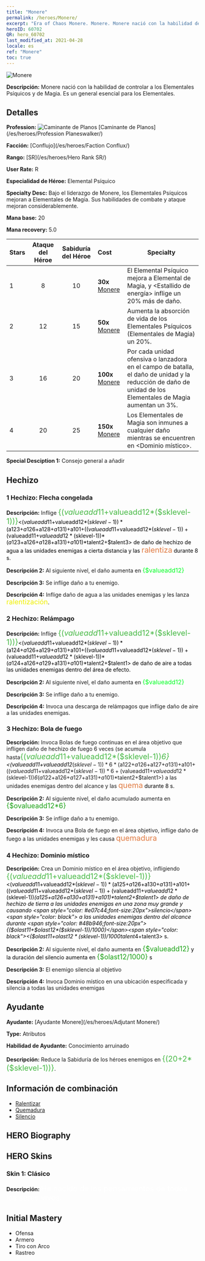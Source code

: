 ```yaml
---
title: "Monere"
permalink: /heroes/Monere/
excerpt: "Era of Chaos Monere. Monere. Monere nació con la habilidad de controlar a los Elementales Psíquicos y de Magia. Es un general esencial para los Elementales."
heroID: 60702
QR: hero_60702
last_modified_at: 2021-04-28
locale: es
ref: "Monere"
toc: true
---
```

  ![Monere](/images/h/h_Monere.jpg)

 **Descripción:** Monere nació con la habilidad de controlar a los Elementales Psíquicos y de Magia. Es un general esencial para los Elementales.
## Detalles
 **Profession:** ![Caminante de Planos](/images/h/h_prof_13.png)  [Caminante de Planos](/es/heroes/Profession Planeswalker/)

 **Facción:** [Conflujo](/es/heroes/Faction Conflux/)

 **Rango:** [SR](/es/heroes/Hero Rank SR/)

 **User Rate:** R

 **Especialidad de Héroe:** Elemental Psíquico

 **Specialty Desc:** Bajo el liderazgo de Monere, los Elementales Psíquicos mejoran a Elementales de Magia. Sus habilidades de combate y ataque mejoran considerablemente.

 **Mana base:** 20

 **Mana recovery:** 5.0


  | Stars | Ataque del Héroe | Sabiduría del Héroe | Cost |     Specialty     |
  |---------|:---------------:|:---------------:|:--|--------------------|
  |    1    | 8 | 10 | **30x** [Monere](/ItemsES/her_379/) | El Elemental Psíquico mejora a Elemental de Magia, y <Estallido de energía> inflige un 20% más de daño. |
  |    2    | 12 | 15 | **50x** [Monere](/ItemsES/her_379/) | Aumenta la absorción de vida de los Elementales Psíquicos (Elementales de Magia) un 20%. |
  |    3    | 16 | 20 | **100x** [Monere](/ItemsES/her_379/) | Por cada unidad ofensiva o lanzadora en el campo de batalla, el daño de unidad y la reducción de daño de unidad de los Elementales de Magia aumentan un 3%. |
  |    4    | 20 | 25 | **150x** [Monere](/ItemsES/her_379/) | Los Elementales de Magia son inmunes a cualquier daño mientras se encuentren en <Dominio místico>. |

 **Special Desciption 1:** Consejo general a añadir

## Hechizo
### 1 Hechizo: Flecha congelada
 **Descripción:** Inflige <span style="color: #48b946;font-size:20px">{($valueadd11+$valueadd12*($sklevel-1))}</span><span style="color: black"><($valueadd11+$valueadd12*($sklevel-1))*($a123+$a126+$a128+$a131)+$a101+(($valueadd11+$valueadd12*($sklevel-1))+($valueadd11+$valueadd12*($sklevel-1))*($a123+$a126+$a128+$a131)+$a101)*$talent2+$talent3> de daño de hechizo de agua a las unidades enemigas a cierta distancia y las <span style="color: #e07c44;font-size:20px">ralentiza</span><span style="color: black"> durante 8 s.

 **Descripción 2:** Al siguiente nivel, el daño aumenta en <span style="color: #00ff22;font-size:16px">{$valueadd12}</span><span style="color: black">

 **Descripción 3:** Se inflige daño a tu enemigo.

 **Descripción 4:** Inflige daño de agua a las unidades enemigas y les lanza <span style="color: #f0f000;font-size:18px">ralentización</span><span style="color: black">.

### 2 Hechizo: Relámpago
 **Descripción:** Inflige <span style="color: #48b946;font-size:20px">{($valueadd11+$valueadd12*($sklevel-1))}</span><span style="color: black"><($valueadd11+$valueadd12*($sklevel-1))*($a124+$a126+$a129+$a131)+$a101+(($valueadd11+$valueadd12*($sklevel-1))+($valueadd11+$valueadd12*($sklevel-1))*($a124+$a126+$a129+$a131)+$a101)*$talent2+$talent1> de daño de aire a todas las unidades enemigas dentro del área de efecto.

 **Descripción 2:** Al siguiente nivel, el daño aumenta en <span style="color: #00ff22;font-size:16px">{$valueadd12}</span><span style="color: black">

 **Descripción 3:** Se inflige daño a tu enemigo.

 **Descripción 4:** Invoca una descarga de relámpagos que inflige daño de aire a las unidades enemigas.

### 3 Hechizo: Bola de fuego
 **Descripción:** Invoca Bolas de fuego continuas en el área objetivo que infligen daño de hechizo de fuego 6 veces (se acumula hasta<span style="color: #48b946;font-size:20px">{($valueadd11+$valueadd12*($sklevel-1))*6}</span><span style="color: black"><($valueadd11+$valueadd12*($sklevel-1))*6*($a122+$a126+$a127+$a131)+$a101+(($valueadd11+$valueadd12*($sklevel-1))*6+($valueadd11+$valueadd12*($sklevel-1))*6*($a122+$a126+$a127+$a131)+$a101)*$talent2+$talent1>) a las unidades enemigas dentro del alcance y las <span style="color: #e07c44;font-size:20px">quema</span><span style="color: black"> durante 8 s.

 **Descripción 2:** Al siguiente nivel, el daño acumulado aumenta en <span style="color: #1ca216;font-size:18px">{$ovalueadd12*6}</span><span style="color: black">

 **Descripción 3:** Se inflige daño a tu enemigo.

 **Descripción 4:** Invoca una Bola de fuego en el área objetivo, inflige daño de fuego a las unidades enemigas y les causa <span style="color: #e07c44;font-size:20px">quemadura</span><span style="color: black">

### 4 Hechizo: Dominio místico
 **Descripción:** Crea un Dominio místico en el área objetivo, infligiendo <span style="color: #48b946;font-size:20px">{($valueadd11+$valueadd12*($sklevel-1))}</span><span style="color: black"><($valueadd11+$valueadd12*($sklevel-1))*($a125+$a126+$a130+$a131)+$a101+(($valueadd11+$valueadd12*($sklevel-1))+($valueadd11+$valueadd12*($sklevel-1))*($a125+$a126+$a130+$a131)+$a101)*$talent2+$talent1> de daño de hechizo de tierra a las unidades enemigas en una zona muy grande y causando <span style="color: #e07c44;font-size:20px">silencio</span><span style="color: black"> a las unidades enemigas dentro del alcance durante <span style="color: #48b946;font-size:20px">{($olast11+$olast12*($sklevel-1))/1000}</span><span style="color: black"><($olast11+$olast12*($sklevel-1))/1000*$talent4+$talent3> s.

 **Descripción 2:** Al siguiente nivel, el daño aumenta en <span style="color: #1ca216;font-size:18px">{$valueadd12}</span><span style="color: black"> y la duración del silencio aumenta en <span style="color: #1ca216;font-size:18px">{$olast12/1000}</span><span style="color: black"> s

 **Descripción 3:** El enemigo silencia al objetivo

 **Descripción 4:** Invoca Dominio místico en una ubicación especificada y silencia a todas las unidades enemigas


## Ayudante

 **Ayudante:**  [Ayudante Monere](/es/heroes/Adjutant Monere/) 

 **Type:**  Atributos 

 **Habilidad de Ayudante:**  Conocimiento arruinado 

 **Descripción:** Reduce la Sabiduría de los héroes enemigos en <span style="color: #48b946;font-size:20px">{(20+2*($sklevel-1))}</span><span style="color: black">.

## Información de combinación

* [Ralentizar](/es/combination/Ralentizar/) 
* [Quemadura](/es/combination/Quemadura/) 
* [Silencio](/es/combination/Silencio/) 

## HERO Biography

## HERO Skins
### Skin 1: **Clásico**

 **Descripción:** <span style="color: #ffffff;font-size:20px"> He nacido de los pensamientos de todos los seres vivos. </span>



## Initial Mastery
   - Ofensa
   - Armero
   - Tiro con Arco
   - Rastreo
